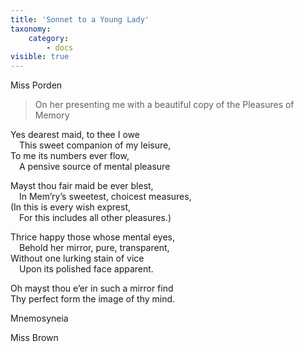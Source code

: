 ```yaml
---
title: 'Sonnet to a Young Lady'
taxonomy:
    category:
        - docs
visible: true
---
```


<div class="author">Miss Porden</div>
  
> On her presenting me with a beautiful copy of the Pleasures of Memory  
  
Yes dearest maid, to thee I owe  
&emsp;This sweet companion of my leisure,  
To me its numbers ever flow,  
&emsp;A pensive source of mental pleasure  
  
Mayst thou fair maid be ever blest,  
&emsp;In Mem’ry’s sweetest, choicest measures,  
(In this is every wish exprest,  
&emsp;For this includes all other pleasures.)  
  
Thrice happy those whose mental eyes,  
&emsp;Behold her mirror, pure, transparent,  
Without one lurking stain of vice  
&emsp;Upon its polished face apparent.  
  
Oh mayst thou e’er in such a mirror find  
Thy perfect form the image of thy mind.  
  
Mnemosyneia

<span class="pencil">Miss Brown</span>